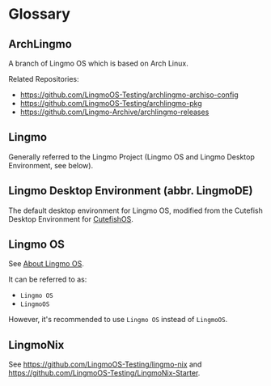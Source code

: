 # Glossary

## ArchLingmo

A branch of Lingmo OS which is based on Arch Linux.

Related Repositories:

- <https://github.com/LingmoOS-Testing/archlingmo-archiso-config>
- <https://github.com/LingmoOS-Testing/archlingmo-pkg>
- <https://github.com/Lingmo-Archive/archlingmo-releases>

## Lingmo

Generally referred to the Lingmo Project (Lingmo OS and Lingmo Desktop Environment, see below).

## Lingmo Desktop Environment (abbr. LingmoDE)

The default desktop environment for Lingmo OS, modified from the Cutefish Desktop Environment for [CutefishOS](https://github.com/cutefishos).

## Lingmo OS

See [About Lingmo OS](about).

It can be referred to as:

- `Lingmo OS`
- `LingmoOS`

However, it's recommended to use `Lingmo OS` instead of `LingmoOS`.

## LingmoNix

See <https://github.com/LingmoOS-Testing/lingmo-nix> and <https://github.com/LingmoOS-Testing/LingmoNix-Starter>.
